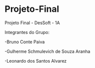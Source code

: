 # Projeto-Final
Projeto Final - DesSoft - 1A

Integrantes do Grupo:

 -Bruno Conte Paiva
 
 -Gulherme Schmulevich de Souza Aranha
 
 -Leonardo dos Santos Alvarez
